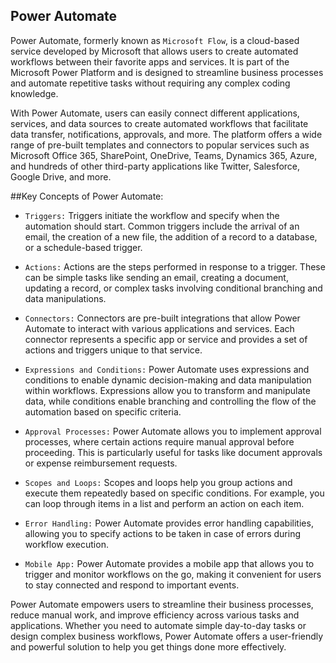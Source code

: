 ## Power Automate

Power Automate, formerly known as `Microsoft Flow`, is a cloud-based service developed by Microsoft that allows users to create automated workflows between their favorite apps and services. It is part of the Microsoft Power Platform and is designed to streamline business processes and automate repetitive tasks without requiring any complex coding knowledge.

With Power Automate, users can easily connect different applications, services, and data sources to create automated workflows that facilitate data transfer, notifications, approvals, and more. The platform offers a wide range of pre-built templates and connectors to popular services such as Microsoft Office 365, SharePoint, OneDrive, Teams, Dynamics 365, Azure, and hundreds of other third-party applications like Twitter, Salesforce, Google Drive, and more.

##Key Concepts of Power Automate:

+ `Triggers:` Triggers initiate the workflow and specify when the automation should start. Common triggers include the arrival of an email, the creation of a new file, the addition of a record to a database, or a schedule-based trigger.

+ `Actions:` Actions are the steps performed in response to a trigger. These can be simple tasks like sending an email, creating a document, updating a record, or complex tasks involving conditional branching and data manipulations.

+ `Connectors:` Connectors are pre-built integrations that allow Power Automate to interact with various applications and services. Each connector represents a specific app or service and provides a set of actions and triggers unique to that service.

+ `Expressions and Conditions:` Power Automate uses expressions and conditions to enable dynamic decision-making and data manipulation within workflows. Expressions allow you to transform and manipulate data, while conditions enable branching and controlling the flow of the automation based on specific criteria.

+ `Approval Processes:` Power Automate allows you to implement approval processes, where certain actions require manual approval before proceeding. This is particularly useful for tasks like document approvals or expense reimbursement requests.

+ `Scopes and Loops:` Scopes and loops help you group actions and execute them repeatedly based on specific conditions. For example, you can loop through items in a list and perform an action on each item.

+ `Error Handling:` Power Automate provides error handling capabilities, allowing you to specify actions to be taken in case of errors during workflow execution.

+ `Mobile App:` Power Automate provides a mobile app that allows you to trigger and monitor workflows on the go, making it convenient for users to stay connected and respond to important events.

Power Automate empowers users to streamline their business processes, reduce manual work, and improve efficiency across various tasks and applications. Whether you need to automate simple day-to-day tasks or design complex business workflows, Power Automate offers a user-friendly and powerful solution to help you get things done more effectively.
